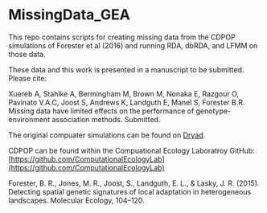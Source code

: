 # MissingData_GEA

This repo contains scripts for creating missing data from the CDPOP simulations of Forester et al (2016) and running RDA, dbRDA, and LFMM on those data. 

These data and this work is presented in a manuscript to be submitted. Please cite:

Xuereb A, Stahlke A, Bermingham M, Brown M, Nonaka E, Razgour O, Pavinato V.A.C, Joost S, Andrews K, Landguth E, Manel S, Forester B.R. Missing data have limited effects on the performance of genotype-environment association methods. Submitted. 


The original compuater simulations can be found on [Dryad](http://datadryad.org/resource/doi:10.5061/dryad.v0c77).

CDPOP can be found within the Compuational Ecology Laboratroy GitHub: [https://github.com/ComputationalEcologyLab](https://github.com/ComputationalEcologyLab)

Forester, B. R., Jones, M. R., Joost, S., Landguth, E. L., & Lasky, J. R. (2015). Detecting spatial genetic signatures of local adaptation in heterogeneous landscapes. Molecular Ecology, 104–120. 
